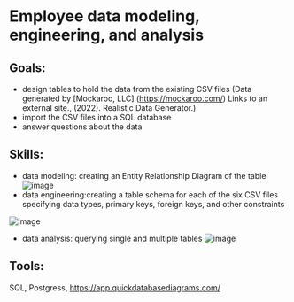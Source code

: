 # Employee data modeling, engineering, and analysis
## **Goals**: 
- design tables to hold the data from the existing CSV files (Data generated by [Mockaroo, LLC] (https://mockaroo.com/) Links to an external site., (2022). Realistic Data Generator.)
- import the CSV files into a SQL database
- answer questions about the data
## **Skills**: 
- data modeling: creating an Entity Relationship Diagram of the table
  ![image](https://github.com/irinatenis/Employee-data-modeling-engineering-and-analysis/assets/120978502/77460dbd-0a74-4f51-907e-e4f8e1e292e7)
- data engineering:creating a table schema for each of the six CSV files specifying data types, primary keys, foreign keys, and other constraints
  
![image](https://github.com/irinatenis/Employee-data-modeling-engineering-and-analysis/assets/120978502/904197d2-3764-4852-918b-da9a1c283c2c)

- data analysis: querying single and multiple tables
  ![image](https://github.com/irinatenis/Employee-data-modeling-engineering-and-analysis/assets/120978502/044e676d-859d-4e3f-b4fb-5727f5071acd)
## **Tools**: 
SQL, Postgress, https://app.quickdatabasediagrams.com/ 
